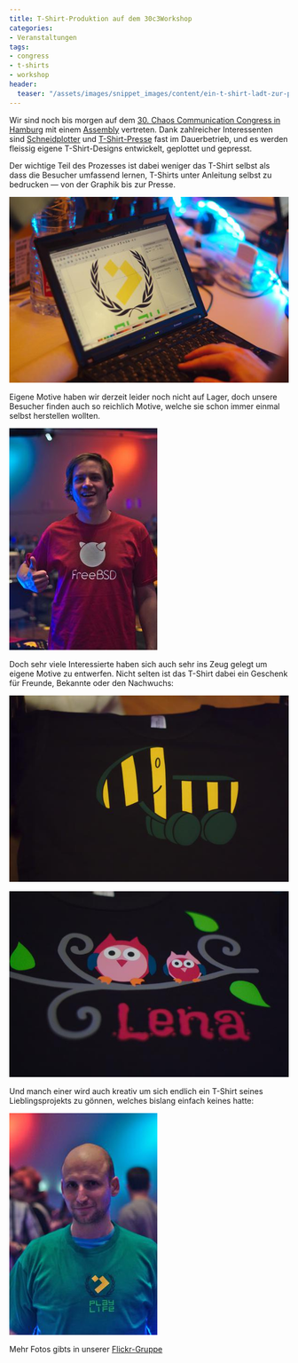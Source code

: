 ```yaml
---
title: T-Shirt-Produktion auf dem 30c3Workshop 
categories:
- Veranstaltungen
tags:
- congress
- t-shirts
- workshop
header:
  teaser: "/assets/images/snippet_images/content/ein-t-shirt-ladt-zur-produktion-eigener-t-shirts-ein_2.jpeg"
---
```


Wir sind noch bis morgen auf dem [30\. Chaos Communication Congress in Hamburg](https://events.ccc.de/congress/2013/wiki/Main_Page "https://events.ccc.de/congress/2013/wiki/Main_Page") mit einem [Assembly](https://events.ccc.de/congress/2013/wiki/Assembly "https://events.ccc.de/congress/2013/wiki/Assembly") vertreten. Dank zahlreicher Interessenten sind [Schneidplotter](http://wiki.starship-factory.ch/Equipment/Schneidplotter/ "http://wiki.starship-factory.ch/Equipment/Schneidplotter.html") und [T-Shirt-Presse](http://wiki.starship-factory.ch/Equipment/T-Shirt-Presse/ "http://wiki.starship-factory.ch/Equipment/T-Shirt-Presse.html") fast im Dauerbetrieb, und es werden fleissig eigene T-Shirt-Designs entwickelt, geplottet und gepresst.

Der wichtige Teil des Prozesses ist dabei weniger das T-Shirt selbst als dass die Besucher umfassend lernen, T-Shirts unter Anleitung selbst zu bedrucken — von der Graphik bis zur Presse.

![Motiv-Design in Inkscape](/assets/images/snippet_images/content/motiv-design-in-inkscape_2.jpeg "Motiv-Design in Inkscape")

Eigene Motive haben wir derzeit leider noch nicht auf Lager, doch unsere Besucher finden auch so reichlich Motive, welche sie schon immer einmal selbst herstellen wollten.

![Ein stolzer Besitzer eines neuen, selbst gemachten FreeBSD-T-Shirts](/assets/images/snippet_images/content/ein-stolzer-besitzer-eines-neuen-selbst-gemachten-freebsd-t-shirts_2.jpeg "Ein stolzer Besitzer eines neuen, selbst gemachten FreeBSD-T-Shirts")

  

Doch sehr viele Interessierte haben sich auch sehr ins Zeug gelegt um eigene Motive zu entwerfen. Nicht selten ist das T-Shirt dabei ein Geschenk für Freunde, Bekannte oder den Nachwuchs:

![Eine Tigerente für Jüngere](/assets/images/snippet_images/content/eine-tigerente-fur-jungere_2.jpeg "Eine Tigerente für Jüngere")

![Lenas Kinder-T-Shirt](/assets/images/snippet_images/content/lenas-kinder-t-shirt_2.jpeg "Lenas Kinder-T-Shirt")

Und manch einer wird auch kreativ um sich endlich ein T-Shirt seines Lieblingsprojekts zu gönnen, welches bislang einfach keines hatte:

![image_cache/f79c5965d31aac2abbf28ba98c5687be](/assets/images/snippet_images/content/image_cachef79c5965d31aac2abbf28ba98c5687be_2.jpeg "image_cache/f79c5965d31aac2abbf28ba98c5687be")

Mehr Fotos gibts in unserer [Flickr-Gruppe](http://www.flickr.com/groups/2341518@N21/ "http://www.flickr.com/groups/2341518@N21/")
